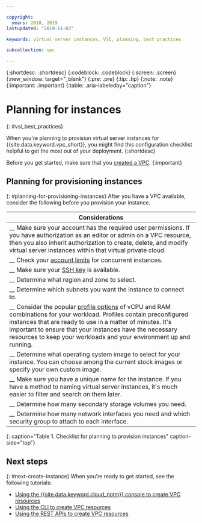 ```yaml
---

copyright:
  years: 2018, 2019
lastupdated: "2019-11-03"

keywords: virtual server instances, VSI, planning, best practices

subcollection: vpc

---
```


{:shortdesc: .shortdesc}
{:codeblock: .codeblock}
{:screen: .screen}
{:new_window: target="_blank"}
{:pre: .pre}
{:tip: .tip}
{:note: .note}
{:important: .important}
{:table: .aria-labeledby="caption"}

# Planning for instances
{: #vsi_best_practices}

When you're planning to provision virtual server instances for {{site.data.keyword.vpc_short}}, you might find this configuration checklist helpful to get the most out of your deployment.
{:shortdesc}

Before you get started, make sure that you [created a VPC](/docs/vpc?topic=vpc-getting-started#getting-started).
{:important}

## Planning for provisioning instances
{: #planning-for-provisioning-instances}
After you have a VPC available, consider the following before you provision your instance.

|        Considerations|
|-------------------|
|__ Make sure your account has the required user permissions. If you have authorization as an editor or admin on a VPC resource, then you also inherit authorization to create, delete, and modify virtual server instances within that virtual private cloud.|
|__ Check your [account limits](/docs/vpc?topic=vpc-quotas#virtual-server-instances) for concurrent instances. |
|__ Make sure your [SSH key](/docs/vpc?topic=vpc-ssh-keys#ssh-keys) is available.
|__ Determine what region and zone to select.|
|__ Determine which subnets you want the instance to connect to.|
|__ Consider the popular [profile options](/docs/vpc?topic=vpc-profiles#profiles) of vCPU and RAM combinations for your workload. Profiles contain preconfigured instances that are ready to use in a matter of minutes. It's important to ensure that your instances have the necessary resources to keep your workloads and your environment up and running.|
|__ Determine what operating system image to select for your instance. You can choose among the current stock images or specify your own custom image. |
|__ Make sure you have a unique name for the instance. If you have a method to naming virtual server instances, it's much easier to filter and search on them later. |
|__ Determine how many secondary storage volumes you need. |
|__ Determine how many network interfaces you need and which security group to attach to each interface.|
{: caption="Table 1. Checklist for planning to provision instances" caption-side="top"}

## Next steps
{: #next-create-instance}
When you're ready to get started, see the following tutorials:
 * [Using the {{site.data.keyword.cloud_notm}} console to create VPC resources](/docs/vpc?topic=vpc-creating-a-vpc-using-the-ibm-cloud-console)
 * [Using the CLI to create VPC resources](/docs/vpc?topic=vpc-creating-a-vpc-using-cli)
 * [Using the REST APIs to create VPC resources](/docs/vpc?topic=vpc-creating-a-vpc-using-the-rest-apis)
